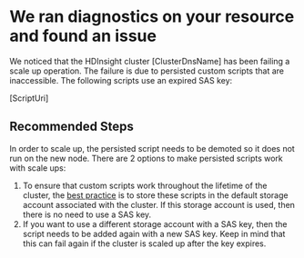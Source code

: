 <properties
    pageTitle="Cluster Scaling Fails Due To Inaccessible Custom Script"
    description="Cluster Scaling Fails Due To Inaccessible Custom Script"
    infoBubbleText="Found recent cluster scale failure. See details on the right."
    service="microsoft.hdinsight"
    resource="clusters"
    authors="ansi12"
    ms.author="ansiva"
    displayOrder="23"
    articleId="Hdi_ScaleFailure_SasKeyExpired"
    diagnosticScenario="HDInsightCustomizationInsight"
    selfHelpType="rca"
    supportTopicIds="32629125, 32629126, 32636492"
    resourceTags=""
    productPesIds="15078"
    cloudEnvironments="public, blackForest, fairfax, mooncake"
/>

# We ran diagnostics on your resource and found an issue

We noticed that the HDInsight cluster <!--$ClusterDnsName-->[ClusterDnsName]<!--/$ClusterDnsName--> has been failing a scale up operation. The failure is due to persisted custom scripts that are inaccessible. The following scripts use an expired SAS key:

 <!--$ScriptUri-->[ScriptUri]<!--/$ScriptUri-->

## **Recommended Steps**

In order to scale up, the persisted script needs to be demoted so it does not run on the new node. There are 2 options to make persisted scripts work with scale ups:

1. To ensure that custom scripts work throughout the lifetime of the cluster, the [best practice](https://docs.microsoft.com/azure/hdinsight/hdinsight-hadoop-script-actions-linux#bPS2) is to store these scripts in the default storage account associated with the cluster. If this storage account is used, then there is no need to use a SAS key.
1. If you want to use a different storage account with a SAS key, then the script needs to be added again with a new SAS key. Keep in mind that this can fail again if the cluster is scaled up after the key expires.

